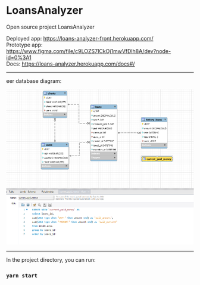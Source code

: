 # LoansAnalyzer
Open source project LoansAnalyzer  

Deployed app: https://loans-analyzer-front.herokuapp.com/  
Prototype app: https://www.figma.com/file/c9LOZS7ICkOj1mwVfDlh8A/dev?node-id=0%3A1     
Docs: https://loans-analyzer.herokuapp.com/docs#/  
****
eer database diagram:



![alt text](https://github.com/aiserrock/LoansAnalyzer/blob/master/LoansAnalyzerDb.png)



*****
In the project directory, you can run:

### `yarn start`
